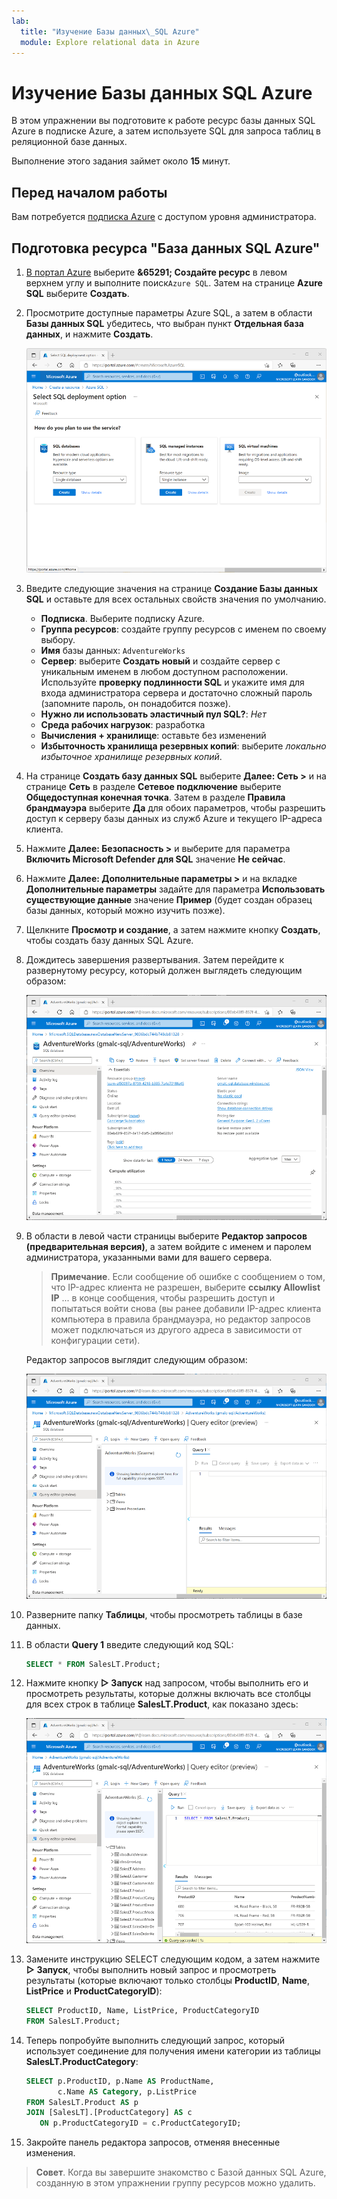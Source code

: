 ```yaml
---
lab:
  title: "Изучение Базы данных\_SQL Azure"
  module: Explore relational data in Azure
---
```


# Изучение Базы данных SQL Azure

В этом упражнении вы подготовите к работе ресурс базы данных SQL Azure в подписке Azure, а затем используете SQL для запроса таблиц в реляционной базе данных.

Выполнение этого задания займет около **15** минут.

## Перед началом работы

Вам потребуется [подписка Azure](https://azure.microsoft.com/free) с доступом уровня администратора.

## Подготовка ресурса "База данных SQL Azure"

1. [В портал Azure](https://portal.azure.com?azure-portal=true) выберите **&65291; Создайте ресурс** в левом верхнем углу и выполните поиск`Azure SQL`. Затем на странице **Azure SQL** выберите **Создать**.

1. Просмотрите доступные параметры Azure SQL, а затем в области **Базы данных SQL** убедитесь, что выбран пункт **Отдельная база данных**, и нажмите **Создать**.

    ![Снимок экрана портала Azure со страницей Azure SQL.](images//azure-sql-portal.png)

1. Введите следующие значения на странице **Создание Базы данных SQL** и оставьте для всех остальных свойств значения по умолчанию.
    - **Подписка**. Выберите подписку Azure.
    - **Группа ресурсов**: создайте группу ресурсов с именем по своему выбору.
    - **Имя** базы данных: `AdventureWorks`
    - **Сервер**: выберите **Создать новый** и создайте сервер с уникальным именем в любом доступном расположении. Используйте **проверку подлинности SQL** и укажите имя для входа администратора сервера и достаточно сложный пароль (запомните пароль, он понадобится позже).
    - **Нужно ли использовать эластичный пул SQL?**: *Нет*
    - **Среда рабочих нагрузок**: разработка
    - **Вычисления + хранилище**: оставьте без изменений
    - **Избыточность хранилища резервных копий**: выберите *локально избыточное хранилище резервных копий*.

1. На странице **Создать базу данных SQL** выберите **Далее: Сеть >** и на странице **Сеть** в разделе **Сетевое подключение** выберите **Общедоступная конечная точка**. Затем в разделе **Правила брандмауэра** выберите **Да** для обоих параметров, чтобы разрешить доступ к серверу базы данных из служб Azure и текущего IP-адреса клиента.

1. Нажмите **Далее: Безопасность >** и выберите для параметра **Включить Microsoft Defender для SQL** значение **Не сейчас**.

1. Нажмите **Далее: Дополнительные параметры >** и на вкладке **Дополнительные параметры** задайте для параметра **Использовать существующие данные** значение **Пример** (будет создан образец базы данных, который можно изучить позже).

1. Щелкните **Просмотр и создание**, а затем нажмите кнопку **Создать**, чтобы создать базу данных SQL Azure.

1. Дождитесь завершения развертывания. Затем перейдите к развернутому ресурсу, который должен выглядеть следующим образом:

    ![Снимок экрана портала Azure со страницей базы данных SQL.](images//sql-database-portal.png)

1. В области в левой части страницы выберите **Редактор запросов (предварительная версия)**, а затем войдите с именем и паролем администратора, указанными вами для вашего сервера.
    
    >**Примечание**. Если сообщение об ошибке с сообщением о том, что IP-адрес клиента не разрешен, выберите **ссылку Allowlist IP** ... в конце сообщения, чтобы разрешить доступ и попытаться войти снова (вы ранее добавили IP-адрес клиента компьютера в правила брандмауэра, но редактор запросов может подключаться из другого адреса в зависимости от конфигурации сети).
    
    Редактор запросов выглядит следующим образом:
    
    ![Снимок экрана портала Azure с редактором запросов.](images//query-editor.png)

1. Разверните папку **Таблицы**, чтобы просмотреть таблицы в базе данных.

1. В области **Query 1** введите следующий код SQL:

    ```sql
   SELECT * FROM SalesLT.Product;
    ```

1. Нажмите кнопку **&#9655; Запуск** над запросом, чтобы выполнить его и просмотреть результаты, которые должны включать все столбцы для всех строк в таблице **SalesLT.Product**, как показано здесь:

    ![Снимок экрана портала Azure с редактором запросов и результатами запроса.](images//sql-query-results.png)

1. Замените инструкцию SELECT следующим кодом, а затем нажмите **&#9655; Запуск**, чтобы выполнить новый запрос и просмотреть результаты (которые включают только столбцы **ProductID**, **Name**, **ListPrice** и **ProductCategoryID**):

    ```sql
   SELECT ProductID, Name, ListPrice, ProductCategoryID
   FROM SalesLT.Product;
    ```

1. Теперь попробуйте выполнить следующий запрос, который использует соединение для получения имени категории из таблицы **SalesLT.ProductCategory**:

    ```sql
   SELECT p.ProductID, p.Name AS ProductName,
           c.Name AS Category, p.ListPrice
   FROM SalesLT.Product AS p
   JOIN [SalesLT].[ProductCategory] AS c
       ON p.ProductCategoryID = c.ProductCategoryID;
    ```

1. Закройте панель редактора запросов, отменяя внесенные изменения.

> **Совет**. Когда вы завершите знакомство с Базой данных SQL Azure, созданную в этом упражнении группу ресурсов можно удалить.
